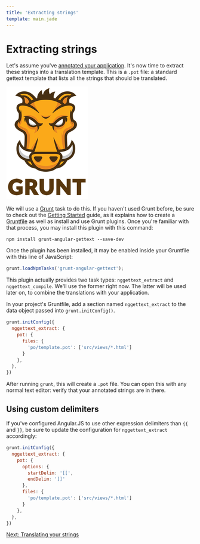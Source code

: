 ```yaml
---
title: 'Extracting strings'
template: main.jade
---
```


# Extracting strings

Let's assume you've [annotated your application](/dev-guide/annotate/). It's now time to extract these strings into a translation template. This is a `.pot` file: a standard gettext template that lists all the strings that should be translated.

<img src="grunt.png" />

We will use a [Grunt](http://gruntjs.com/) task to do this. If you haven't used Grunt before, be sure to check out the [Getting Started](http://gruntjs.com/getting-started) guide, as it explains how to create a [Gruntfile](http://gruntjs.com/sample-gruntfile) as well as install and use Grunt plugins. Once you're familiar with that process, you may install this plugin with this command:

```shell
npm install grunt-angular-gettext --save-dev
```
Once the plugin has been installed, it may be enabled inside your Gruntfile with this line of JavaScript:

```javascript
grunt.loadNpmTasks('grunt-angular-gettext');
```

This plugin actually provides two task types: `nggettext_extract` and `nggettext_compile`. We'll use the former right now. The latter will be used later on, to combine the translations with your application.

In your project's Gruntfile, add a section named `nggettext_extract` to the data object passed into `grunt.initConfig()`.

```javascript
grunt.initConfig({
  nggettext_extract: {
    pot: {
      files: {
        'po/template.pot': ['src/views/*.html']
      }
    },
  },
})
```

After running `grunt`, this will create a `.pot` file. You can open this with any normal text editor: verify that your annotated strings are in there.

## Using custom delimiters

If you've configured Angular.JS to use other expression delimiters than `{{` and `}}`, be sure to update the configuration for `nggettext_extract` accordingly:

```javascript
grunt.initConfig({
  nggettext_extract: {
    pot: {
      options: {
        startDelim: '[[',
        endDelim: ']]'
      },
      files: {
        'po/template.pot': ['src/views/*.html']
      }
    },
  },
})
```

<a href="/dev-guide/translate/" class="btn btn-primary">Next: Translating your strings</a>
